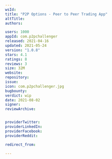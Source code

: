 ```yaml
---
wsId: 
title: "P2P Options - Peer to Peer Trading App"
altTitle: 
authors:

users: 1000
appId: com.p2pchallenger
released: 2021-04-16
updated: 2021-05-24
version: "1.0.8"
stars: 4.1
ratings: 8
reviews: 3
size: 32M
website: 
repository: 
issue: 
icon: com.p2pchallenger.jpg
bugbounty: 
verdict: wip
date: 2021-08-02
signer: 
reviewArchive:


providerTwitter: 
providerLinkedIn: 
providerFacebook: 
providerReddit: 

redirect_from:

---
```



